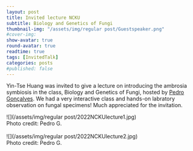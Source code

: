 ```yaml
---
layout: post
title: Invited lecture NCKU
subtitle: Biology and Genetics of Fungi 
thumbnail-img: "/assets/img/regular post/Guestspeaker.png"
#cover-img:
show-avatar: true
round-avatar: true
readtime: true
tags: [InvitedTalk]
categories: posts
#published: false
---
```


Yin-Tse Huang was invited to give a lecture on introducing the ambrosia symbiosis in the class, Biology and Genetics of Fungi, hosted by [Pedro Gonçalves](https://www.goncalves-lab.com/home). 
We had a very interactive class and hands-on labratory observation on fungal specimens! Much appreciated for the invitation.<br>

![](/assets/img/regular post/2022NCKUlecture1.jpg)<br>
Photo credit: Pedro G.<br>
<br>
![](/assets/img/regular post/2022NCKUlecture2.jpg)<br>
Photo credit: Pedro G.<br>
